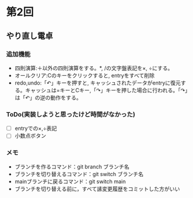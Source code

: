 # 第2回
## やり直し電卓
### 追加機能
- 四則演算:＋以外の四則演算をする。*, /の文字盤表記を×, ÷にする。
- オールクリア:Cのキーをクリックすると, entryをすべて削除
- redo,undo:「↶」キーを押すと, キャッシュされたデータがentryに復元する。キャッシュは=キーとCキー,「↷」キーを押した場合に行われる。「↷」は「↶」の逆の動作をする。

### ToDo(実装しようと思ったけど時間がなかった)
- [ ] entryでの×,÷表記
- [ ] 小数点ボタン

### メモ
- ブランチを作るコマンド：git branch ブランチ名
- ブランチを切り替えるコマンド：git switch ブランチ名
- mainブランチに戻るコマンド：git switch main
- ブランチを切り替える前に，すべて䛾変更履歴をコミットした方がいい

